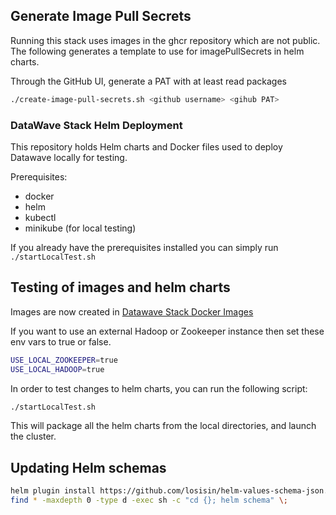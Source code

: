## Generate Image Pull Secrets ##
Running this stack uses images in the ghcr repository which are not public. The following generates a template to use for imagePullSecrets in helm charts.


Through the GitHub UI, generate a PAT with at least read packages

```bash
./create-image-pull-secrets.sh <github username> <gihub PAT>
```


### DataWave Stack Helm Deployment ###

This repository holds Helm charts and Docker files used to deploy Datawave locally for testing. 

Prerequisites:

* docker
* helm
* kubectl
* minikube (for local testing)


If you already have the prerequisites installed you can simply run `./startLocalTest.sh`





## Testing of images and helm charts ##

Images are now created in [Datawave Stack Docker Images](https://github.com/nationalSecurityAgency/datawave-stack-docker-images)

If you want to use an external Hadoop or Zookeeper instance then set these env vars to true or false.
```bash
USE_LOCAL_ZOOKEEPER=true
USE_LOCAL_HADOOP=true
```

In order to test changes to helm charts, you can run the following script:
```bash
./startLocalTest.sh
```
This will package all the helm charts from the local directories, and launch the cluster.

## Updating Helm schemas
```bash
helm plugin install https://github.com/losisin/helm-values-schema-json.git
find * -maxdepth 0 -type d -exec sh -c "cd {}; helm schema" \;
```